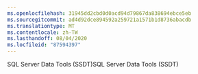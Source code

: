 ```yaml
---
ms.openlocfilehash: 31945dd2cbd0d0acd94d79867da838694ebce5eb
ms.sourcegitcommit: ad4d92dce894592a259721a1571b1d8736abacdb
ms.translationtype: MT
ms.contentlocale: zh-TW
ms.lasthandoff: 08/04/2020
ms.locfileid: "87594397"
---
```

 <span data-ttu-id="a7001-101">SQL Server Data Tools (SSDT)</span><span class="sxs-lookup"><span data-stu-id="a7001-101">SQL Server Data Tools (SSDT)</span></span> 